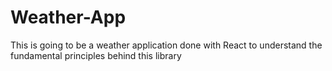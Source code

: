# Weather-App
This is going to be a weather application done with React to understand the fundamental principles behind this library
